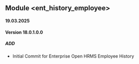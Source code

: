 ## Module <ent_history_employee>

#### 19.03.2025 
#### Version 18.0.1.0.0
##### ADD
- Initial Commit for Enterprise Open HRMS Employee History




